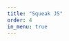 ```yaml
---
title: "Squeak JS"
order: 4
in_menu: true
---
```

<!DOCTYPE html>
<html lang="fr">
<!-- scribouilli-git-hash: 51411af -->
            <head>
                <script src="squeak.js"></script>
                <script>
                    window.onload = function() {
                        SqueakJS.runSqueak("my.image", sqCanvas, { /*put options here*/ });
                    }
                </script>
            </head>
            <body>
                <canvas id="sqCanvas"></canvas>
            </body>
        </html>
   <html> 
